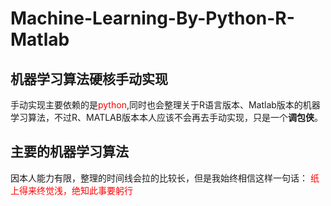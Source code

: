 # Machine-Learning-By-Python-R-Matlab

## 机器学习算法硬核手动实现
手动实现主要依赖的是<font color = #FF0000>python</font>,同时也会整理关于R语言版本、Matlab版本的机器学习算法，不过R、MATLAB版本本人应该不会再去手动实现，只是一个**调包侠**。
## 主要的机器学习算法
因本人能力有限，整理的时间线会拉的比较长，但是我始终相信这样一句话：
<font color=#FF0000 >纸上得来终觉浅，绝知此事要躬行</font>
